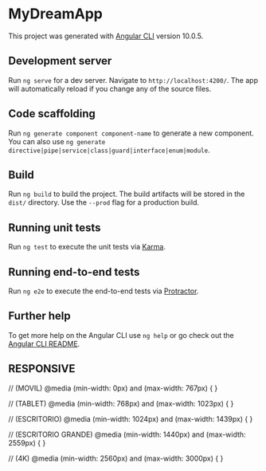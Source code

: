 # MyDreamApp

This project was generated with [Angular CLI](https://github.com/angular/angular-cli) version 10.0.5.

## Development server

Run `ng serve` for a dev server. Navigate to `http://localhost:4200/`. The app will automatically reload if you change any of the source files.

## Code scaffolding

Run `ng generate component component-name` to generate a new component. You can also use `ng generate directive|pipe|service|class|guard|interface|enum|module`.

## Build

Run `ng build` to build the project. The build artifacts will be stored in the `dist/` directory. Use the `--prod` flag for a production build.

## Running unit tests

Run `ng test` to execute the unit tests via [Karma](https://karma-runner.github.io).

## Running end-to-end tests

Run `ng e2e` to execute the end-to-end tests via [Protractor](http://www.protractortest.org/).

## Further help

To get more help on the Angular CLI use `ng help` or go check out the [Angular CLI README](https://github.com/angular/angular-cli/blob/master/README.md).

## RESPONSIVE

// (MOVIL)
  @media (min-width: 0px) and (max-width: 767px) {   }

// (TABLET)
  @media (min-width: 768px) and (max-width: 1023px) {   }

// (ESCRITORIO)
  @media (min-width: 1024px) and (max-width: 1439px) {   }

// (ESCRITORIO GRANDE)
  @media (min-width: 1440px) and (max-width: 2559px) {   }

// (4K)
  @media (min-width: 2560px) and (max-width: 3000px) {   }
